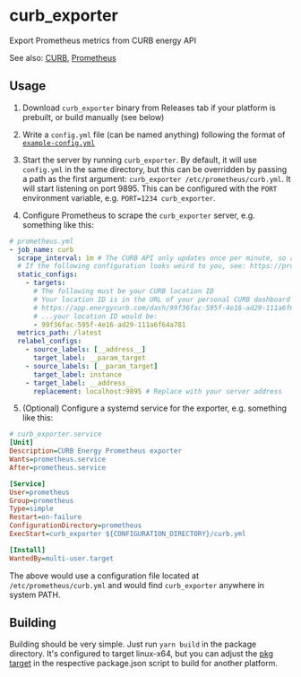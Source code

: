 # curb_exporter

Export Prometheus metrics from CURB energy API

See also: [CURB](https://energycurb.com/), [Prometheus](https://prometheus.io/)

## Usage

1. Download `curb_exporter` binary from Releases tab if your platform is prebuilt, or build manually (see below)

1. Write a `config.yml` file (can be named anything) following the format of [`example-config.yml`](https://github.com/forresthopkinsa/curb_exporter/blob/master/example-config.yml)

1. Start the server by running `curb_exporter`.
By default, it will use `config.yml` in the same directory, but this can be overridden by passing a path as the first argument: `curb_exporter /etc/prometheus/curb.yml`.
It will start listening on port 9895. This can be configured with the `PORT` environment variable, e.g. `PORT=1234 curb_exporter`.

1. Configure Prometheus to scrape the `curb_exporter` server, e.g. something like this:

```yaml
# prometheus.yml
- job_name: curb
  scrape_interval: 1m # The CURB API only updates once per minute, so any higher value here will result in stale data
  # If the following configuration looks weird to you, see: https://prometheus.io/docs/guides/multi-target-exporter/
  static_configs:
    - targets:
      # The following must be your CURB location ID
      # Your location ID is in the URL of your personal CURB dashboard after you log in, e.g. for the dashboard URL:
      # https://app.energycurb.com/dash/99f36fac-595f-4e16-ad29-111a6f64a781
      # ...your location ID would be:
      - 99f36fac-595f-4e16-ad29-111a6f64a781
  metrics_path: /latest
  relabel_configs:
    - source_labels: [__address__]
      target_label: __param_target
    - source_labels: [__param_target]
      target_label: instance
    - target_label: __address__
      replacement: localhost:9895 # Replace with your server address
```

5. (Optional) Configure a systemd service for the exporter, e.g. something like this:

```ini
# curb_exporter.service
[Unit]
Description=CURB Energy Prometheus exporter
Wants=prometheus.service
After=prometheus.service

[Service]
User=prometheus
Group=prometheus
Type=simple
Restart=on-failure
ConfigurationDirectory=prometheus
ExecStart=curb_exporter ${CONFIGURATION_DIRECTORY}/curb.yml

[Install]
WantedBy=multi-user.target
```

The above would use a configuration file located at `/etc/prometheus/curb.yml` and would find `curb_exporter` anywhere in system PATH.

## Building

Building should be very simple. Just run `yarn build` in the package directory.
It's configured to target linux-x64, but you can adjust the [pkg target](https://github.com/vercel/pkg/#targets) in the respective package.json script to build for another platform.
